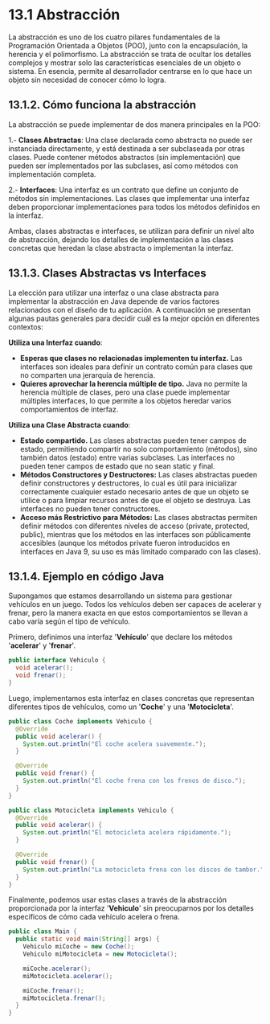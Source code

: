 # 13.1 Abstracción

La abstracción es uno de los cuatro pilares fundamentales de la Programación Orientada a Objetos (POO), junto con la encapsulación, la herencia y el polimorfismo. La abstracción se trata de ocultar los detalles complejos y mostrar solo las características esenciales de un objeto o sistema. En esencia, permite al desarrollador centrarse en lo que hace un objeto sin necesidad de conocer cómo lo logra.

## 13.1.2. Cómo funciona la abstracción

La abstracción se puede implementar de dos manera principales en la POO:

1.- **Clases Abstractas**: Una clase declarada como abstracta no puede ser instanciada directamente, y está destinada a ser subclaseada por otras clases. Puede contener métodos abstractos (sin implementación) que pueden ser implementados por las subclases, así como métodos con implementación completa.

2.- **Interfaces**: Una interfaz es un contrato que define un conjunto de métodos sin implementaciones. Las clases que implementar una interfaz deben proporcionar implementaciones para todos los métodos definidos en la interfaz.

Ambas, clases abstractas e interfaces, se utilizan para definir un nivel alto de abstracción, dejando los detalles de implementación a las clases concretas que heredan la clase abstracta o implementan la interfaz.

## 13.1.3. Clases Abstractas vs Interfaces

La elección para utilizar una interfaz o una clase abstracta para implementar la abstracción en Java depende de varios factores relacionados con el diseño de tu aplicación. A continuación se presentan algunas pautas generales para decidir cuál es la mejor opción en diferentes contextos:

**Utiliza una Interfaz cuando**:

- **Esperas que clases no relacionadas implementen tu interfaz.** Las interfaces son ideales para definir un contrato común para clases que no comparten una jerarquía de herencia.
- **Quieres aprovechar la herencia múltiple de tipo.** Java no permite la herencia múltiple de clases, pero una clase puede implementar múltiples interfaces, lo que permite a los objetos heredar varios comportamientos de interfaz.

**Utiliza una Clase Abstracta cuando**:

- **Estado compartido.** Las clases abstractas pueden tener campos de estado, permitiendo compartir no solo comportamiento (métodos), sino también datos (estado) entre varias subclases. Las interfaces no pueden tener campos de estado que no sean static y final.
- **Métodos Constructores y Destructores:** Las clases abstractas pueden definir constructores y destructores, lo cual es útil para inicializar correctamente cualquier estado necesario antes de que un objeto se utilice o para limpiar recursos antes de que el objeto se destruya. Las interfaces no pueden tener constructores.
- **Acceso más Restrictivo para Métodos:** Las clases abstractas permiten definir métodos con diferentes niveles de acceso (private, protected, public), mientras que los métodos en las interfaces son públicamente accesibles (aunque los métodos private fueron introducidos en interfaces en Java 9, su uso es más limitado comparado con las clases).

## 13.1.4. Ejemplo en código Java

Supongamos que estamos desarrollando un sistema para gestionar vehículos en un juego. Todos los vehículos deben ser capaces de acelerar y frenar, pero la manera exacta en que estos comportamientos se llevan a cabo varía según el tipo de vehículo.

Primero, definimos una interfaz '**Vehículo**' que declare los métodos '**acelerar**' y '**frenar**'.

```java
public interface Vehiculo {
  void acelerar();
  void frenar();
}
```

Luego, implementamos esta interfaz en clases concretas que representan diferentes tipos de vehículos, como un '**Coche**' y una '**Motocicleta**'.

```java
public class Coche implements Vehiculo {
  @Override
  public void acelerar() {
    System.out.println("El coche acelera suavemente.");
  }

  @Override
  public void frenar() {
    System.out.println("El coche frena con los frenos de disco.");
  }
}

public class Motocicleta implements Vehiculo {
  @Override
  public void acelerar() {
    System.out.println("El motocicleta acelera rápidamente.");
  }

  @Override
  public void frenar() {
    System.out.println("La motocicleta frena con los discos de tambor.");
  }
}
```

Finalmente, podemos usar estas clases a través de la abstracción proporcionada por la interfaz '**Vehiculo**' sin preocuparnos por los detalles específicos de cómo cada vehículo acelera o frena.

```java
public class Main {
  public static void main(String[] args) {
    Vehiculo miCoche = new Coche();
    Vehiculo miMotocicleta = new Motocicleta();

    miCoche.acelerar();
    miMotocicleta.acelerar();

    miCoche.frenar();
    miMotocicleta.frenar();
  }
}
```
